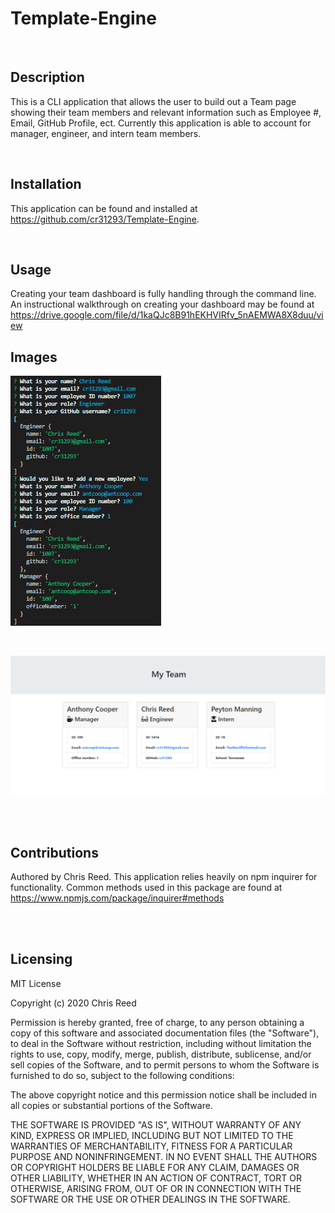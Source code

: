 # Template-Engine

</br>

## Description
This is a CLI application that allows the user to build out a Team page showing their team members and relevant information such as Employee #, Email, GitHub Profile, ect. Currently this application is able to account for manager, engineer, and intern team members.

</br>

## Installation
This application can be found and installed at https://github.com/cr31293/Template-Engine.

</br>

## Usage
Creating your team dashboard is fully handling through the command line. An instructional walkthrough on creating your dashboard may be found at https://drive.google.com/file/d/1kaQJc8B91hEKHVIRfv_5nAEMWA8X8duu/view

## Images

![CLI Process](images/CLI.PNG)

</br>

![Final Product](images/teambuilder.PNG)

</br>
</br>

## Contributions
Authored by Chris Reed. This application relies heavily on npm inquirer for functionality. Common methods used in this package are found at https://www.npmjs.com/package/inquirer#methods 

</br>
</br>

## Licensing
MIT License

Copyright (c) 2020 Chris Reed

Permission is hereby granted, free of charge, to any person obtaining a copy
of this software and associated documentation files (the "Software"), to deal
in the Software without restriction, including without limitation the rights
to use, copy, modify, merge, publish, distribute, sublicense, and/or sell
copies of the Software, and to permit persons to whom the Software is
furnished to do so, subject to the following conditions:

The above copyright notice and this permission notice shall be included in all
copies or substantial portions of the Software.

THE SOFTWARE IS PROVIDED "AS IS", WITHOUT WARRANTY OF ANY KIND, EXPRESS OR
IMPLIED, INCLUDING BUT NOT LIMITED TO THE WARRANTIES OF MERCHANTABILITY,
FITNESS FOR A PARTICULAR PURPOSE AND NONINFRINGEMENT. IN NO EVENT SHALL THE
AUTHORS OR COPYRIGHT HOLDERS BE LIABLE FOR ANY CLAIM, DAMAGES OR OTHER
LIABILITY, WHETHER IN AN ACTION OF CONTRACT, TORT OR OTHERWISE, ARISING FROM,
OUT OF OR IN CONNECTION WITH THE SOFTWARE OR THE USE OR OTHER DEALINGS IN THE
SOFTWARE.

